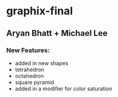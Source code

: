 # graphix-final
## Aryan Bhatt + Michael Lee

### New Features:
* added in new shapes
 * tetrahedron
 * octahedron
 * square pyramid
* added in a modifier for color saturation
